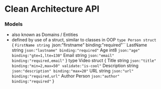 # Clean Architecture API 

### Models
- also known as Domains / Entities
- defined by use of a struct, similar to classes in OOP
  `type Person struct` {
    `FirstName string `json:"firstname" binding:"required"``
    LastName  string `json:"lastname" binding:"required"`
    Age       int8   `json:"age" binding:"gte=1,lte=130"`
    Email     string `json:"email" binding:"required,email"`
  }
  type Video struct {
    Title       string `json:"title" binding:"min=2,max=50" validate:"is-cool"`
    Description string `json:"description" binding:"max=20"`
    URL         string `json:"url" binding:"required,url"`
    Author      Person `json:"author" binding:"required"`
  }


